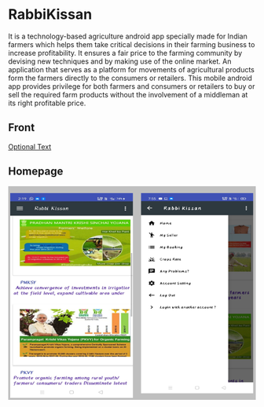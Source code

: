 # RabbiKissan
It is a technology-based agriculture android app specially made for Indian farmers which helps them take critical decisions in their farming business to increase profitability.  It ensures a fair price to the farming community by devising new techniques and by making use of the online market. An application that serves as a platform for movements of agricultural products form the farmers directly to the consumers or retailers. This mobile android app provides privilege for both farmers and consumers or retailers to buy or sell the required farm products without the involvement of a middleman at its right profitable price.

## Front
[Optional Text](RabbiKisaan/front.png)


## Homepage
![Optional Text](RabbiKisaan/Home.png)
